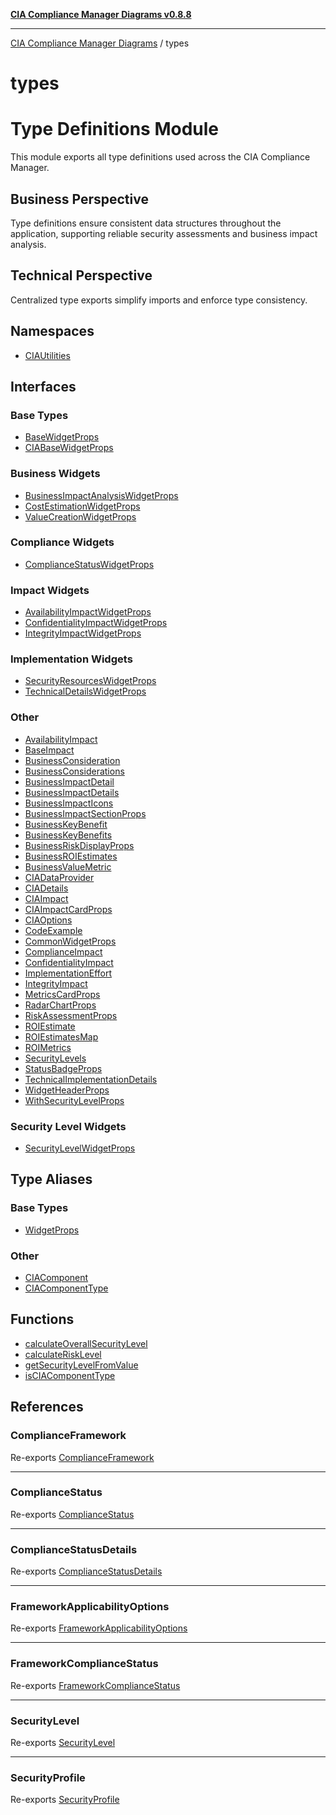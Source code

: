 [**CIA Compliance Manager Diagrams v0.8.8**](../README.md)

***

[CIA Compliance Manager Diagrams](../modules.md) / types

# types

# Type Definitions Module

This module exports all type definitions used across the CIA Compliance Manager.

## Business Perspective
Type definitions ensure consistent data structures throughout the application,
supporting reliable security assessments and business impact analysis.

## Technical Perspective
Centralized type exports simplify imports and enforce type consistency.

## Namespaces

- [CIAUtilities](namespaces/CIAUtilities/README.md)

## Interfaces

### Base Types

- [BaseWidgetProps](interfaces/BaseWidgetProps.md)
- [CIABaseWidgetProps](interfaces/CIABaseWidgetProps.md)

### Business Widgets

- [BusinessImpactAnalysisWidgetProps](interfaces/BusinessImpactAnalysisWidgetProps.md)
- [CostEstimationWidgetProps](interfaces/CostEstimationWidgetProps.md)
- [ValueCreationWidgetProps](interfaces/ValueCreationWidgetProps.md)

### Compliance Widgets

- [ComplianceStatusWidgetProps](interfaces/ComplianceStatusWidgetProps.md)

### Impact Widgets

- [AvailabilityImpactWidgetProps](interfaces/AvailabilityImpactWidgetProps.md)
- [ConfidentialityImpactWidgetProps](interfaces/ConfidentialityImpactWidgetProps.md)
- [IntegrityImpactWidgetProps](interfaces/IntegrityImpactWidgetProps.md)

### Implementation Widgets

- [SecurityResourcesWidgetProps](interfaces/SecurityResourcesWidgetProps.md)
- [TechnicalDetailsWidgetProps](interfaces/TechnicalDetailsWidgetProps.md)

### Other

- [AvailabilityImpact](interfaces/AvailabilityImpact.md)
- [BaseImpact](interfaces/BaseImpact.md)
- [BusinessConsideration](interfaces/BusinessConsideration.md)
- [BusinessConsiderations](interfaces/BusinessConsiderations.md)
- [BusinessImpactDetail](interfaces/BusinessImpactDetail.md)
- [BusinessImpactDetails](interfaces/BusinessImpactDetails.md)
- [BusinessImpactIcons](interfaces/BusinessImpactIcons.md)
- [BusinessImpactSectionProps](interfaces/BusinessImpactSectionProps.md)
- [BusinessKeyBenefit](interfaces/BusinessKeyBenefit.md)
- [BusinessKeyBenefits](interfaces/BusinessKeyBenefits.md)
- [BusinessRiskDisplayProps](interfaces/BusinessRiskDisplayProps.md)
- [BusinessROIEstimates](interfaces/BusinessROIEstimates.md)
- [BusinessValueMetric](interfaces/BusinessValueMetric.md)
- [CIADataProvider](interfaces/CIADataProvider.md)
- [CIADetails](interfaces/CIADetails.md)
- [CIAImpact](interfaces/CIAImpact.md)
- [CIAImpactCardProps](interfaces/CIAImpactCardProps.md)
- [CIAOptions](interfaces/CIAOptions.md)
- [CodeExample](interfaces/CodeExample.md)
- [CommonWidgetProps](interfaces/CommonWidgetProps.md)
- [ComplianceImpact](interfaces/ComplianceImpact.md)
- [ConfidentialityImpact](interfaces/ConfidentialityImpact.md)
- [ImplementationEffort](interfaces/ImplementationEffort.md)
- [IntegrityImpact](interfaces/IntegrityImpact.md)
- [MetricsCardProps](interfaces/MetricsCardProps.md)
- [RadarChartProps](interfaces/RadarChartProps.md)
- [RiskAssessmentProps](interfaces/RiskAssessmentProps.md)
- [ROIEstimate](interfaces/ROIEstimate.md)
- [ROIEstimatesMap](interfaces/ROIEstimatesMap.md)
- [ROIMetrics](interfaces/ROIMetrics.md)
- [SecurityLevels](interfaces/SecurityLevels.md)
- [StatusBadgeProps](interfaces/StatusBadgeProps.md)
- [TechnicalImplementationDetails](interfaces/TechnicalImplementationDetails.md)
- [WidgetHeaderProps](interfaces/WidgetHeaderProps.md)
- [WithSecurityLevelProps](interfaces/WithSecurityLevelProps.md)

### Security Level Widgets

- [SecurityLevelWidgetProps](interfaces/SecurityLevelWidgetProps.md)

## Type Aliases

### Base Types

- [WidgetProps](type-aliases/WidgetProps.md)

### Other

- [CIAComponent](type-aliases/CIAComponent.md)
- [CIAComponentType](type-aliases/CIAComponentType.md)

## Functions

- [calculateOverallSecurityLevel](functions/calculateOverallSecurityLevel.md)
- [calculateRiskLevel](functions/calculateRiskLevel.md)
- [getSecurityLevelFromValue](functions/getSecurityLevelFromValue.md)
- [isCIAComponentType](functions/isCIAComponentType.md)

## References

### ComplianceFramework

Re-exports [ComplianceFramework](compliance/interfaces/ComplianceFramework.md)

***

### ComplianceStatus

Re-exports [ComplianceStatus](../index/interfaces/ComplianceStatus.md)

***

### ComplianceStatusDetails

Re-exports [ComplianceStatusDetails](compliance/interfaces/ComplianceStatusDetails.md)

***

### FrameworkApplicabilityOptions

Re-exports [FrameworkApplicabilityOptions](compliance/interfaces/FrameworkApplicabilityOptions.md)

***

### FrameworkComplianceStatus

Re-exports [FrameworkComplianceStatus](compliance/interfaces/FrameworkComplianceStatus.md)

***

### SecurityLevel

Re-exports [SecurityLevel](../index/type-aliases/SecurityLevel.md)

***

### SecurityProfile

Re-exports [SecurityProfile](../index/interfaces/SecurityProfile.md)
